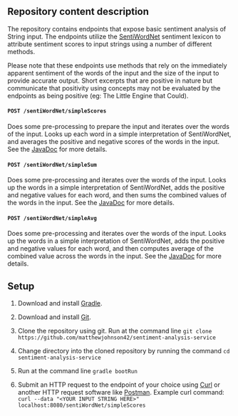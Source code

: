 ## Repository content description

The repository contains endpoints that expose basic sentiment analysis of String input. The endpoints utilize the [SentiWordNet](https://github.com/aesuli/SentiWordNet) sentiment lexicon to attribute sentiment scores to input strings using a number of different methods.

Please note that these endpoints use methods that rely on the immediately apparent sentiment of the words of the input and the size of the input to provide accurate output. Short excerpts that are positive in nature but communicate that positivity using concepts may not be evaluated by the endpoints as being positive (eg: The Little Engine that Could).

#### ```POST /sentiWordNet/simpleScores```
Does some pre-processing to prepare the input and iterates over the words of the input. Looks up each word in a simple interpretation of SentiWordNet, and averages the positive and negative scores of the words in the input. See the [JavaDoc](https://github.com/matthewjohnson42/sentiment-analysis-service/blob/master/src/main/java/com/matthewjohnson42/sentimentanalysis/controller/SentiWordNetController.java) for more details.

#### ```POST /sentiWordNet/simpleSum```
Does some pre-processing and iterates over the words of the input. Looks up the words in a simple interpretation of SentiWordNet, adds the positive and negative values for each word, and then sums the combined values of the words in the input. See the [JavaDoc](https://github.com/matthewjohnson42/sentiment-analysis-service/blob/master/src/main/java/com/matthewjohnson42/sentimentanalysis/controller/SentiWordNetController.java) for more details.

#### ```POST /sentiWordNet/simpleAvg```
Does some pre-processing and iterates over the words of the input. Looks up the words in a simple interpretation of SentiWordNet, adds the positive and negative values for each word, and then computes average of the combined value across the words in the input. See the [JavaDoc](https://github.com/matthewjohnson42/sentiment-analysis-service/blob/master/src/main/java/com/matthewjohnson42/sentimentanalysis/controller/SentiWordNetController.java) for more details.

## Setup

1. Download and install [Gradle](https://gradle.org/).

2. Download and install [Git](https://git-scm.com/).

3. Clone the repository using git. Run at the command line ```git clone https://github.com/matthewjohnson42/sentiment-analysis-service```

4. Change directory into the cloned repository by running the command ```cd sentiment-analysis-service```

5. Run at the command line ```gradle bootRun```

6. Submit an HTTP request to the endpoint of your choice using [Curl](https://curl.haxx.se/) or another HTTP request software like [Postman](https://www.getpostman.com/). Example curl command: ```curl --data "<YOUR INPUT STRING HERE>" localhost:8080/sentiWordNet/simpleScores```

